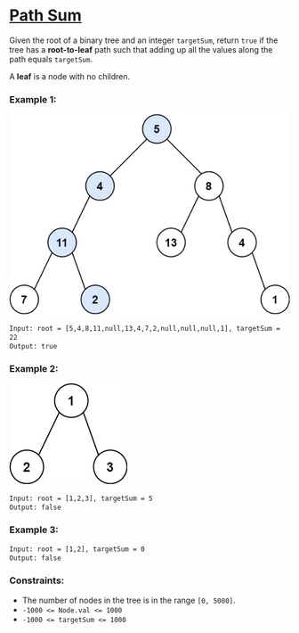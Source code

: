 # [Path Sum](https://leetcode.com/problems/path-sum/)

Given the root of a binary tree and an integer `targetSum`, return `true` if the tree has a **root-to-leaf** path such that adding up all the values along the path equals `targetSum`.

A **leaf** is a node with no children.


### Example 1:

![pathsum1.jpg](pathsum1.jpg)

```
Input: root = [5,4,8,11,null,13,4,7,2,null,null,null,1], targetSum = 22
Output: true
```

### Example 2:

![pathsum2.jpg](pathsum2.jpg)

```
Input: root = [1,2,3], targetSum = 5
Output: false
```

### Example 3:
```
Input: root = [1,2], targetSum = 0
Output: false
```

### Constraints:

- The number of nodes in the tree is in the range `[0, 5000]`.
- `-1000 <= Node.val <= 1000`
- `-1000 <= targetSum <= 1000`
